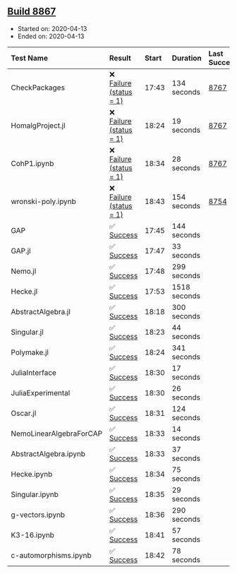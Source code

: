 ## [Build 8867](https://oscarci.mathematik.uni-kl.de/job/oscar/8867/)

* Started on: 2020-04-13
* Ended on: 2020-04-13

| Test Name    | Result | Start | Duration | Last Success | First Failure |
|:-------------|:-------|:------|:---------|:-------------|:--------------|
| CheckPackages | ❌ [Failure (status = 1)](https://oscarci.mathematik.uni-kl.de/job/oscar/8867/artifact/logs/build-8867/CheckPackages.log) | 17:43 | 134 seconds | [8767](https://oscarci.mathematik.uni-kl.de/job/oscar/8767/) | [8768](https://oscarci.mathematik.uni-kl.de/job/oscar/8768/) |
| HomalgProject.jl | ❌ [Failure (status = 1)](https://oscarci.mathematik.uni-kl.de/job/oscar/8867/artifact/logs/build-8867/HomalgProject.jl.log) | 18:24 | 19 seconds | [8767](https://oscarci.mathematik.uni-kl.de/job/oscar/8767/) | [8768](https://oscarci.mathematik.uni-kl.de/job/oscar/8768/) |
| CohP1.ipynb | ❌ [Failure (status = 1)](https://oscarci.mathematik.uni-kl.de/job/oscar/8867/artifact/logs/build-8867/CohP1.ipynb.log) | 18:34 | 28 seconds | [8767](https://oscarci.mathematik.uni-kl.de/job/oscar/8767/) | [8768](https://oscarci.mathematik.uni-kl.de/job/oscar/8768/) |
| wronski-poly.ipynb | ❌ [Failure (status = 1)](https://oscarci.mathematik.uni-kl.de/job/oscar/8867/artifact/logs/build-8867/wronski-poly.ipynb.log) | 18:43 | 154 seconds | [8754](https://oscarci.mathematik.uni-kl.de/job/oscar/8754/) | [8755](https://oscarci.mathematik.uni-kl.de/job/oscar/8755/) |
| GAP | ✅ [Success](https://oscarci.mathematik.uni-kl.de/job/oscar/8867/artifact/logs/build-8867/GAP.log) | 17:45 | 144 seconds |  |  |
| GAP.jl | ✅ [Success](https://oscarci.mathematik.uni-kl.de/job/oscar/8867/artifact/logs/build-8867/GAP.jl.log) | 17:47 | 33 seconds |  |  |
| Nemo.jl | ✅ [Success](https://oscarci.mathematik.uni-kl.de/job/oscar/8867/artifact/logs/build-8867/Nemo.jl.log) | 17:48 | 299 seconds |  |  |
| Hecke.jl | ✅ [Success](https://oscarci.mathematik.uni-kl.de/job/oscar/8867/artifact/logs/build-8867/Hecke.jl.log) | 17:53 | 1518 seconds |  |  |
| AbstractAlgebra.jl | ✅ [Success](https://oscarci.mathematik.uni-kl.de/job/oscar/8867/artifact/logs/build-8867/AbstractAlgebra.jl.log) | 18:18 | 300 seconds |  |  |
| Singular.jl | ✅ [Success](https://oscarci.mathematik.uni-kl.de/job/oscar/8867/artifact/logs/build-8867/Singular.jl.log) | 18:23 | 44 seconds |  |  |
| Polymake.jl | ✅ [Success](https://oscarci.mathematik.uni-kl.de/job/oscar/8867/artifact/logs/build-8867/Polymake.jl.log) | 18:24 | 341 seconds |  |  |
| JuliaInterface | ✅ [Success](https://oscarci.mathematik.uni-kl.de/job/oscar/8867/artifact/logs/build-8867/JuliaInterface.log) | 18:30 | 17 seconds |  |  |
| JuliaExperimental | ✅ [Success](https://oscarci.mathematik.uni-kl.de/job/oscar/8867/artifact/logs/build-8867/JuliaExperimental.log) | 18:30 | 26 seconds |  |  |
| Oscar.jl | ✅ [Success](https://oscarci.mathematik.uni-kl.de/job/oscar/8867/artifact/logs/build-8867/Oscar.jl.log) | 18:31 | 124 seconds |  |  |
| NemoLinearAlgebraForCAP | ✅ [Success](https://oscarci.mathematik.uni-kl.de/job/oscar/8867/artifact/logs/build-8867/NemoLinearAlgebraForCAP.log) | 18:33 | 14 seconds |  |  |
| AbstractAlgebra.ipynb | ✅ [Success](https://oscarci.mathematik.uni-kl.de/job/oscar/8867/artifact/logs/build-8867/AbstractAlgebra.ipynb.log) | 18:33 | 37 seconds |  |  |
| Hecke.ipynb | ✅ [Success](https://oscarci.mathematik.uni-kl.de/job/oscar/8867/artifact/logs/build-8867/Hecke.ipynb.log) | 18:34 | 75 seconds |  |  |
| Singular.ipynb | ✅ [Success](https://oscarci.mathematik.uni-kl.de/job/oscar/8867/artifact/logs/build-8867/Singular.ipynb.log) | 18:35 | 29 seconds |  |  |
| g-vectors.ipynb | ✅ [Success](https://oscarci.mathematik.uni-kl.de/job/oscar/8867/artifact/logs/build-8867/g-vectors.ipynb.log) | 18:36 | 290 seconds |  |  |
| K3-16.ipynb | ✅ [Success](https://oscarci.mathematik.uni-kl.de/job/oscar/8867/artifact/logs/build-8867/K3-16.ipynb.log) | 18:41 | 57 seconds |  |  |
| c-automorphisms.ipynb | ✅ [Success](https://oscarci.mathematik.uni-kl.de/job/oscar/8867/artifact/logs/build-8867/c-automorphisms.ipynb.log) | 18:42 | 78 seconds |  |  |
